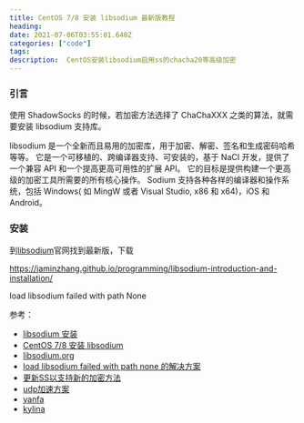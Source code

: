 ```yaml
---
title: CentOS 7/8 安装 libsodium 最新版教程 
heading: 
date: 2021-07-06T03:55:01.640Z
categories: ["code"]
tags: 
description:  CentOS安装libsodium启用ss的chacha20等高级加密
---
```



### 引言

使用 ShadowSocks 的时候，若加密方法选择了 ChaChaXXX 之类的算法，就需要安装 libsodium 支持库。

libsodium 是一个全新而且易用的加密库，用于加密、解密、签名和生成密码哈希等等。 它是一个可移植的、跨编译器支持、可安装的，基于 NaCI 开发，提供了一个兼容 API 和一个提高更高可用性的扩展 API。 它的目标是提供构建一个更高级的加密工具所需要的所有核心操作。 Sodium 支持各种各样的编译器和操作系统，包括 Windows( 如 MingW 或者 Visual Studio, x86 和 x64)，iOS 和 Android。


### 安装

到[libsodium](https://doc.libsodium.org/)官网找到最新版，下载 

https://jaminzhang.github.io/programming/libsodium-introduction-and-installation/

load libsodium failed with path None


参考：  
- [libsodium 安装](https://jaminzhang.github.io/programming/libsodium-introduction-and-installation/)
- [CentOS 7/8 安装 libsodium](https://www.24kplus.com/linux/287.html)
- [libsodium.org](https://doc.libsodium.org/)
- [load libsodium failed with path none 的解决方案](https://zhuanlan.zhihu.com/p/354780318)
- [更新SS以支持新的加密方法](https://zhcexo.com/2018/07/06/ubuntu-update-and-ss-update/)
- [udp加速方案](https://github.com/xtaci/kcptun/issues/458)
- [yanfa](https://github.com/jiashihar/yanfa)
- [kylina](https://share.qlbalaa.com/kylina/?id=123)
